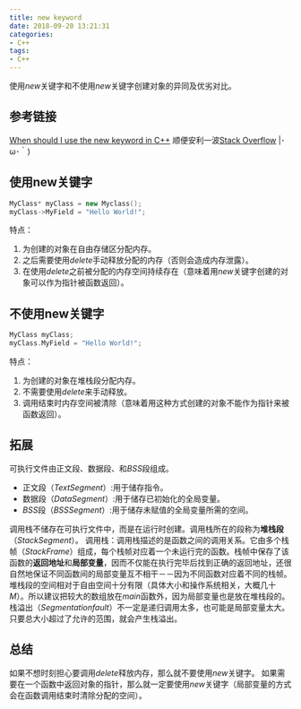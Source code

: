 ```yaml
---
title: new keyword
date: 2018-09-20 13:21:31
categories:
- C++
tags:
- C++
---
```

使用$new$关键字和不使用$new$关键字创建对象的异同及优劣对比。
<!--more-->
## 参考链接
[When should I use the new keyword in C++](https://stackoverflow.com/questions/655065/when-should-i-use-the-new-keyword-in-c)
顺便安利一波[Stack Overflow](https://stackoverflow.com/) |･ω･｀)
## 使用new关键字
```C++
MyClass* myClass = new Myclass();
myClass->MyField = "Hello World!";
```
特点：
1. 为创建的对象在自由存储区分配内存。
2. 之后需要使用$delete$手动释放分配的内存（否则会造成内存泄露）。
3. 在使用$delete$之前被分配的内存空间持续存在（意味着用$new$关键字创建的对象可以作为指针被函数返回）。

## 不使用new关键字
```C++
MyClass myClass;
myClass.MyField = "Hello World!";
```
特点：
1. 为创建的对象在堆栈段分配内存。
2. 不需要使用$delete$来手动释放。
3. 调用结束时内存空间被清除（意味着用这种方式创建的对象不能作为指针来被函数返回）。

## 拓展
可执行文件由正文段、数据段、和$BSS$段组成。
- 正文段（$Text Segment$）:用于储存指令。
- 数据段（$Data Segment$）:用于储存已初始化的全局变量。
- $BSS$段（$BSS Segment$）:用于储存未赋值的全局变量所需的空间。

调用栈不储存在可执行文件中，而是在运行时创建。调用栈所在的段称为**堆栈段**（$Stack Segment$）。
调用栈：调用栈描述的是函数之间的调用关系。它由多个栈帧（$Stack Frame$）组成，每个栈帧对应着一个未运行完的函数。栈帧中保存了该函数的**返回地址**和**局部变量**，因而不仅能在执行完毕后找到正确的返回地址，还很自然地保证不同函数间的局部变量互不相干－－因为不同函数对应着不同的栈帧。
堆栈段的空间相对于自由空间十分有限（具体大小和操作系统相关，大概几十$M$）。所以建议把较大的数组放在$main$函数外，因为局部变量也是放在堆栈段的。栈溢出（$Segmentation fault$）不一定是递归调用太多，也可能是局部变量太大。只要总大小超过了允许的范围，就会产生栈溢出。
## 总结
如果不想时刻担心要调用$delete$释放内存，那么就不要使用$new$关键字。
如果需要在一个函数中返回对象的指针，那么就一定要使用$new$关键字（局部变量的方式会在函数调用结束时清除分配的空间）。